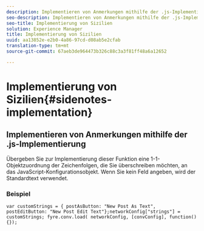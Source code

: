 ```yaml
---
description: Implementieren von Anmerkungen mithilfe der .js-Implementierung.
seo-description: Implementieren von Anmerkungen mithilfe der .js-Implementierung.
seo-title: Implementierung von Sizilien
solution: Experience Manager
title: Implementierung von Sizilien
uuid: aa13852e-e2b0-4a86-97cd-d08ab5e2cfab
translation-type: tm+mt
source-git-commit: 67aeb3de964473b326c88c3a3f81ff48a6a12652

---
```



# Implementierung von Sizilien{#sidenotes-implementation}

## Implementieren von Anmerkungen mithilfe der .js-Implementierung

Übergeben Sie zur Implementierung dieser Funktion eine 1-1-Objektzuordnung der Zeichenfolgen, die Sie überschreiben möchten, an das JavaScript-Konfigurationsobjekt. Wenn Sie kein Feld angeben, wird der Standardtext verwendet.

### Beispiel 

```
var customStrings = { postAsButton: "New Post As Text", postEditButton: "New Post Edit Text"};networkConfig["strings"] = customStrings; fyre.conv.load( networkConfig, [convConfig], function(){});
```
